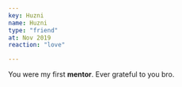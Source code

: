 ```yaml
--- 
key: Huzni
name: Huzni
type: "friend"
at: Nov 2019
reaction: "love"

---
```


You were my first **mentor**. Ever grateful to you bro.